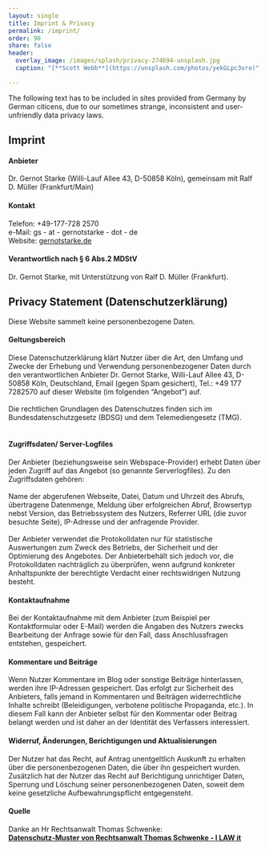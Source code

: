 ```yaml
---
layout: single
title: Imprint & Privacy
permalink: /imprint/
order: 90
share: false
header:
  overlay_image: /images/splash/privacy-274694-unsplash.jpg
  caption: "[**Scott Webb**](https://unsplash.com/photos/yekGLpc3vro)"

---
```


The following text has to be included in sites provided from Germany by German citicens,
due to our sometimes strange, inconsistent and user-unfriendly data privacy laws.

## Imprint

#### Anbieter

Dr. Gernot Starke (Willi-Lauf Allee 43, D-50858 Köln),
gemeinsam mit Ralf D. Müller (Frankfurt/Main)

#### Kontakt

Telefon: +49-177-728 2570<br>
e-Mail: gs - at - gernotstarke - dot - de<br>
Website: [gernotstarke.de](http://gernotstarke.de)

#### Verantwortlich nach § 6 Abs.2 MDStV

Dr. Gernot Starke, mit Unterstützung von Ralf D. Müller (Frankfurt).


## Privacy Statement (Datenschutzerklärung)

Diese Website sammelt keine personenbezogene Daten.
#### Geltungsbereich
Diese Datenschutzerklärung klärt Nutzer über die Art, den Umfang und Zwecke der Erhebung und Verwendung personenbezogener Daten durch den verantwortlichen Anbieter Dr. Gernot Starke, Willi-Lauf Allee 43, D-50858 Köln, Deutschland, <a hrefenc="xmxaxixlxtxo:ixnxfxox@xaxrxcx4x2x.xdxe" onmouseover="this.href=this.hrefenc.replace(/x/g,'');">Email (gegen Spam gesichert)</a>, Tel.: +49 177 7282570 auf dieser Website (im folgenden “Angebot”) auf.<br />
<br />
Die rechtlichen Grundlagen des Datenschutzes finden sich im Bundesdatenschutzgesetz (BDSG) und dem Telemediengesetz (TMG).<br />
<br />

#### Zugriffsdaten/ Server-Logfiles
Der Anbieter (beziehungsweise sein Webspace-Provider) erhebt Daten über jeden Zugriff auf das Angebot (so genannte Serverlogfiles). Zu den Zugriffsdaten gehören:<br />
<br />
Name der abgerufenen Webseite, Datei, Datum und Uhrzeit des Abrufs, übertragene Datenmenge, Meldung über erfolgreichen Abruf, Browsertyp nebst Version, das Betriebssystem des Nutzers, Referrer URL (die zuvor besuchte Seite), IP-Adresse und der anfragende Provider.<br/>
<br/>
Der Anbieter verwendet die Protokolldaten nur für statistische Auswertungen zum Zweck des Betriebs, der Sicherheit und der Optimierung des Angebotes. Der Anbieterbehält sich jedoch vor, die Protokolldaten nachträglich zu überprüfen, wenn aufgrund konkreter Anhaltspunkte der berechtigte Verdacht einer rechtswidrigen Nutzung besteht.

#### Kontaktaufnahme
Bei der Kontaktaufnahme mit dem Anbieter (zum Beispiel per Kontaktformular oder E-Mail) werden die Angaben des Nutzers zwecks Bearbeitung der Anfrage sowie für den Fall, dass Anschlussfragen entstehen, gespeichert.

#### Kommentare und Beiträge
Wenn Nutzer Kommentare im Blog oder sonstige Beiträge hinterlassen, werden ihre IP-Adressen gespeichert. Das erfolgt zur Sicherheit des Anbieters, falls jemand in Kommentaren und Beiträgen widerrechtliche Inhalte schreibt (Beleidigungen, verbotene politische Propaganda, etc.). In diesem Fall kann der Anbieter selbst für den Kommentar oder Beitrag belangt werden und ist daher an der Identität des Verfassers interessiert.

#### Widerruf, Änderungen, Berichtigungen und Aktualisierungen
Der Nutzer hat das Recht, auf Antrag unentgeltlich Auskunft zu erhalten über die personenbezogenen Daten, die über ihn gespeichert wurden. Zusätzlich hat der Nutzer das Recht auf Berichtigung unrichtiger Daten, Sperrung und Löschung seiner personenbezogenen Daten, soweit dem keine gesetzliche Aufbewahrungspflicht entgegensteht.<br />

#### Quelle
Danke an Hr Rechtsanwalt Thomas Schwenke:<br>
<a href="http://rechtsanwalt-schwenke.de/smmr-buch/datenschutz-muster-generator-fuer-webseiten-blogs-und-social-media/"><strong>Datenschutz-Muster von Rechtsanwalt Thomas Schwenke - I LAW it</strong></a>
